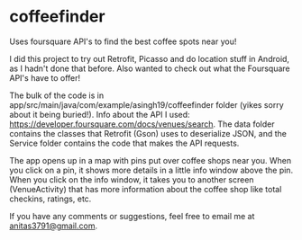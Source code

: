# coffeefinder
Uses foursquare API's to find the best coffee spots near you!

I did this project to try out Retrofit, Picasso and do location stuff in Android, as I hadn't done that before.
Also wanted to check out what the Foursquare API's have to offer!

The bulk of the code is in app/src/main/java/com/example/asingh19/coffeefinder folder (yikes sorry about it being buried!). Info about the API I used: https://developer.foursquare.com/docs/venues/search. The data folder contains the classes that Retrofit (Gson) uses to deserialize JSON, and the Service folder contains the code that makes the API requests.

The app opens up in a map with pins put over coffee shops near you. When you click on a pin, it shows more details in a little info window above the pin. When you click on the info window, it takes you to another screen (VenueActivity) that has more information about the coffee shop like total checkins, ratings, etc.

If you have any comments or suggestions, feel free to email me at anitas3791@gmail.com. 
